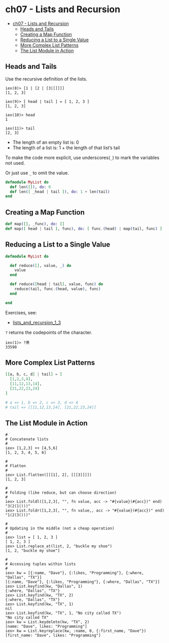 # ch07 - Lists and Recursion

- [ch07 - Lists and Recursion](#ch07---lists-and-recursion)
  - [Heads and Tails](#heads-and-tails)
  - [Creating a Map Function](#creating-a-map-function)
  - [Reducing a List to a Single Value](#reducing-a-list-to-a-single-value)
  - [More Complex List Patterns](#more-complex-list-patterns)
  - [The List Module in Action](#the-list-module-in-action)

## Heads and Tails

Use the recursive definition of the lists.

```text
iex(8)> [1 | [2 | [3|[]]]]
[1, 2, 3]

iex(9)> [ head | tail ] = [ 1, 2, 3 ]
[1, 2, 3]

iex(10)> head
1

iex(11)> tail
[2, 3]
```

- The length of an empty list is: 0
- The length of a list is: 1 + the length of that list’s tail

To make the code more explicit, use underscores(`_`) to mark the variables not used.

Or just use `_` to omit the value.

```elixir
defmodule MyList do
  def len([]), do: 0
  def len([ _head | tail ]), do: 1 + len(tail)
end
```

## Creating a Map Function

```elixir
def map([], _func), do: []
def map([ head | tail ], func), do: [ func.(head) | map(tail, func) ]
```

## Reducing a List to a Single Value

```elixir
defmodule MyList do

  def reduce([], value, _) do
    value
  end

  def reduce([head | tail], value, func) do
    reduce(tail, func.(head, value), func)
  end

end
```

Exercises, see:

- [lists_and_recursion_1_3](../code/ch07/lists_and_recursion_1_3.exs)

`?` returns the codepoints of the character.

```text
iex(1)> ?茶
33590
```

## More Complex List Patterns

```elixir
[[a, b, c, d] | tail] = [
  [1,2,3,4],
  [11,12,13,14],
  [21,22,23,24]
]

# a => 1, b => 2, c => 3, d => 4
# tail => [[11,12,13,14], [21,22,23,24]]
```

## The List Module in Action

```text
#
# Concatenate lists
#
iex> [1,2,3] ++ [4,5,6]
[1, 2, 3, 4, 5, 6]

#
# Flatten
#
iex> List.flatten([[[1], 2], [[[3]]]])
[1, 2, 3]

#
# Folding (like reduce, but can choose direction)
#
iex> List.foldl([1,2,3], "", fn value, acc -> "#{value}(#{acc})" end)
"3(2(1()))"
iex> List.foldr([1,2,3], "", fn value,, acc -> "#{value}(#{acc})" end)
"1(2(3()))"

#
# Updating in the middle (not a cheap operation)
#
iex> list = [ 1, 2, 3 ]
[ 1, 2, 3 ]
iex> List.replace_at(list, 2, "buckle my shoe")
[1, 2, "buckle my shoe"]

#
# Accessing tuples within lists
#
iex> kw = [{:name, "Dave"}, {:likes, "Programming"}, {:where, "Dallas", "TX"}]
[{:name, "Dave"}, {:likes, "Programming"}, {:where, "Dallas", "TX"}]
iex> List.keyfind(kw, "Dallas", 1)
{:where, "Dallas", "TX"}
iex> List.keyfind(kw, "TX", 2)
{:where, "Dallas", "TX"}
iex> List.keyfind(kw, "TX", 1)
nil
iex> List.keyfind(kw, "TX", 1, "No city called TX")
"No city called TX"
iex> kw = List.keydelete(kw, "TX", 2)
[name: "Dave", likes: "Programming"]
iex> kw = List.keyreplace(kw, :name, 0, {:first_name, "Dave"})
[first_name: "Dave", likes: "Programming"]
```
